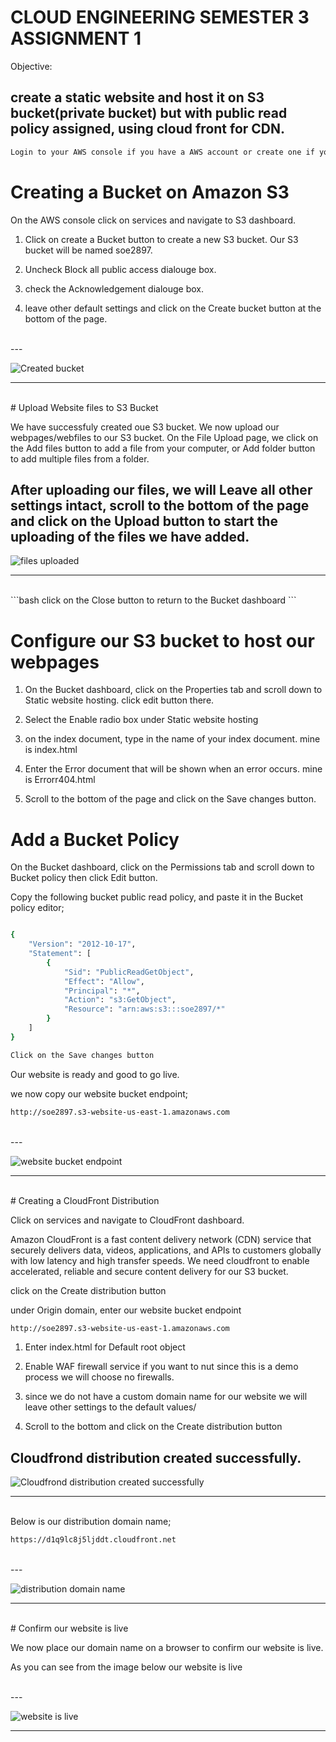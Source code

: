 # CLOUD ENGINEERING SEMESTER 3 ASSIGNMENT 1

Objective:

## create a static website and host it on S3 bucket(private bucket) but with public read policy assigned, using cloud front for CDN.

```bash
Login to your AWS console if you have a AWS account or create one if you dont and login. 
```

# Creating a Bucket on Amazon S3

On the AWS console click on services and navigate to S3 dashboard. 


1. Click on create a Bucket button to create a new S3 bucket. Our S3 bucket will be named soe2897.

1. Uncheck Block all public access dialouge box.

1. check the Acknowledgement dialouge box.

1. leave other default settings and click on the Create bucket button at the bottom of the page. 

<br>
---

![Created bucket](./Created_bucket.png)

---
<br>
# Upload Website files to S3 Bucket


We have successfuly created oue S3 bucket. We now upload our webpages/webfiles to our S3 bucket.
On the File Upload page, we click on the Add files button to add a file from your computer, or Add folder button to add multiple files from a folder.

After uploading our files, we will Leave all other settings intact, scroll to the bottom of the page and click on the Upload button to start the uploading of the files we have added.
<br>
---

![files uploaded](./files_uploaded.png)

---
<br>
```bash
click on the Close button to return to the Bucket dashboard
```

# Configure our S3 bucket to host our webpages


1. On the Bucket dashboard, click on the Properties tab and scroll down to Static website hosting. click edit button there.

1. Select the Enable radio box under Static website hosting

1. on the index document, type in the name of your index document. mine is index.html

1. Enter the Error document that will be shown when an error occurs. mine is Errorr404.html

1. Scroll to the bottom of the page and click on the Save changes button.


# Add a Bucket Policy

On the Bucket dashboard, click on the Permissions tab and scroll down to Bucket policy then click Edit button.


Copy the following bucket public read policy, and paste it in the Bucket policy editor;

```bash

{
    "Version": "2012-10-17",
    "Statement": [
        {
            "Sid": "PublicReadGetObject",
            "Effect": "Allow",
            "Principal": "*",
            "Action": "s3:GetObject",
            "Resource": "arn:aws:s3:::soe2897/*"
        }
    ]
}

```

```bash
Click on the Save changes button

```

Our website is ready and good to go live.

we now copy our website bucket endpoint;

```bash
http://soe2897.s3-website-us-east-1.amazonaws.com

```
<br>
---

![website bucket endpoint](./bucket_endpoint.png)

---
<br>
# Creating a CloudFront Distribution

Click on services and navigate to CloudFront dashboard. 

Amazon CloudFront is a fast content delivery network (CDN) service that securely delivers data, videos, applications, and APIs to customers globally with low latency and high transfer speeds. We need cloudfront to enable accelerated, reliable and secure content delivery for our S3 bucket.


click on the Create distribution button

under Origin domain, enter our website bucket endpoint

```bash
http://soe2897.s3-website-us-east-1.amazonaws.com

```

1. Enter index.html for Default root object

1. Enable WAF firewall service if you want to nut since this is a demo process we will choose no firewalls.

1. since we do not have a custom domain name for our website we will leave other settings to the default values/

1. Scroll to the bottom and click on the Create distribution button


Cloudfrond distribution created successfully. 
<br>
---

![Cloudfrond distribution created successfully](./CloudFront.png)

---
<br>
Below is our distribution domain name;

```bash
https://d1q9lc8j5ljddt.cloudfront.net

```
<br>
---

![distribution domain name](./CloudFrontReady.png)

---
<br>
# Confirm our website is live

We now place our domain name on a browser to confirm our website is live.

As you can see from the image below our website is live

<br>
---

![website is live](./website.png)

---
<br>

